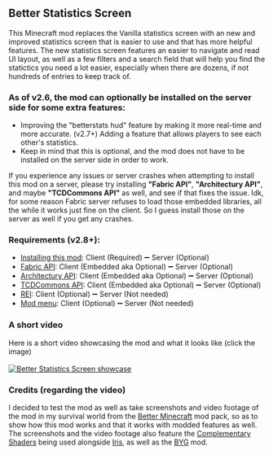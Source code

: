 ## Better Statistics Screen

This Minecraft mod replaces the Vanilla statistics screen with an new and improved statistics screen that is easier to use and that has more helpful features. The new statistics screen features an easier to navigate and read UI layout, as well as a few filters and a search field that will help you find the statictics you need a lot easier, especially when there are dozens, if not hundreds of entries to keep track of.
 
### As of v2.6, the mod can optionally be installed on the server side for some extra features:
- Improving the "betterstats hud" feature by making it more real-time and more accurate.
(v2.7+) Adding a feature that allows players to see each other's statistics.
- Keep in mind that this is optional, and the mod does not have to be installed on the server side in order to work.

If you experience any issues or server crashes when attempting to install this mod on a server, please try installing **"Fabric API"**, **"Architectury API"**, and maybe **"TCDCommons API"** as well, and see if that fixes the issue. Idk, for some reason Fabric server refuses to load those embedded libraries, all the while it works just fine on the client. So I guess install those on the server as well if you get any crashes. 

### Requirements (v2.8+):
- [Installing this mod](https://modrinth.com/mod/n6PXGAoM): Client (Required) ➖ Server (Optional)
- [Fabric API](https://modrinth.com/mod/P7dR8mSH): Client (Embedded aka Optional) ➖ Server (Optional)
- [Architectury API](https://modrinth.com/mod/lhGA9TYQ): Client (Embedded aka Optional) ➖ Server (Optional)
- [TCDCommons API](https://modrinth.com/mod/Eldc1g37): Client (Embedded aka Optional) ➖ Server (Optional)
- [REI](https://modrinth.com/mod/nfn13YXA): Client (Optional) ➖ Server (Not needed)
- [Mod menu](https://modrinth.com/mod/mOgUt4GM): Client (Optional) ➖ Server (Not needed)

### A short video
Here is a short video showcasing the mod and what it looks like (click the image)
</br></br>
[![Better Statistics Screen showcase](https://img.youtube.com/vi/AaC8J0G238c/0.jpg)](https://www.youtube.com/watch?v=AaC8J0G238c)

### Credits (regarding the video)
I decided to test the mod as well as take screenshots and video footage of the mod in my survival world from the [Better Minecraft](https://www.curseforge.com/minecraft/modpacks/better-mc-fabric) mod pack, so as to show how this mod works and that it works with modded features as well. The screenshots and the video footage also feature the [Complementary Shaders](https://www.curseforge.com/minecraft/customization/complementary-shaders) being used alongside [Iris](https://www.curseforge.com/minecraft/mc-mods/irisshaders), as well as the [BYG](https://www.curseforge.com/minecraft/mc-mods/oh-the-biomes-youll-go) mod. 
